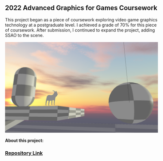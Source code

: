 ## 2022 Advanced Graphics for Games Coursework

This project began as a piece of coursework exploring video game graphics technology at a postgraduate level. I achieved a grade of 70% for this piece of coursework. After submission, I continued to expand the project, adding SSAO to the scene. 

![Graphics Coursework](/images/goat.png)

**About this project:** 

### [Repository Link](https://github.com/Paraic821/CSC8502)
